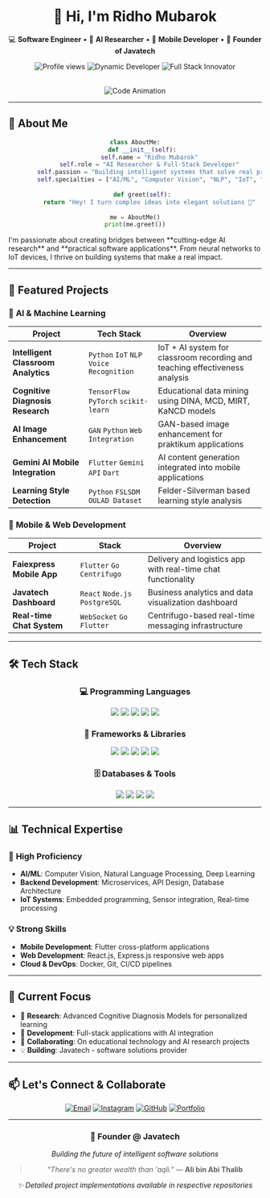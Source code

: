 <div align="center">

# 👋 Hi, I'm Ridho Mubarok  
💻 **Software Engineer** • 🤖 **AI Researcher** • 📱 **Mobile Developer** • 🚀 **Founder of Javatech**  

<img src="https://komarev.com/ghpvc/?username=mubarok-ridho&style=flat-square&color=blue" alt="Profile views" /> 
<img src="https://img.shields.io/badge/Dynamic%20Developer-AI%20Enthusiast-FF6B6B?style=for-the-badge" alt="Dynamic Developer" />
<img src="https://img.shields.io/badge/Full--Stack-Innovator-4ECDC4?style=for-the-badge" alt="Full Stack Innovator" />

</div>

<br>

<div align="center">
  
![Code Animation](https://readme-typing-svg.herokuapp.com/?font=Fira+Code&size=24&duration=3000&color=00D26A&center=true&vCenter=true&width=600&lines=Welcome+to+my+digital+playground!;AI+Research+%7C+Mobile+Development;IoT+Systems+%7C+Backend+Engineering;Let's+build+something+amazing+together!)

</div>

---

## 🎯 **About Me**

<div align="center">

```python
class AboutMe:
    def __init__(self):
        self.name = "Ridho Mubarok"
        self.role = "AI Researcher & Full-Stack Developer"
        self.passion = "Building intelligent systems that solve real problems"
        self.specialties = ["AI/ML", "Computer Vision", "NLP", "IoT", "Mobile Dev"]
        
    def greet(self):
        return "Hey! I turn complex ideas into elegant solutions 🚀"
        
me = AboutMe()
print(me.greet())
```
</div>
I'm passionate about creating bridges between **cutting-edge AI research** and **practical software applications**. From neural networks to IoT devices, I thrive on building systems that make a real impact.

---

## 🚀 **Featured Projects**

### 🤖 **AI & Machine Learning**
<div align="center">

| Project | Tech Stack | Overview |
|---------|------------|----------|
| **Intelligent Classroom Analytics** | `Python` `IoT` `NLP` `Voice Recognition` | IoT + AI system for classroom recording and teaching effectiveness analysis |
| **Cognitive Diagnosis Research** | `TensorFlow` `PyTorch` `scikit-learn` | Educational data mining using DINA, MCD, MIRT, KaNCD models |
| **AI Image Enhancement** | `GAN` `Python` `Web Integration` | GAN-based image enhancement for praktikum applications |
| **Gemini AI Mobile Integration** | `Flutter` `Gemini API` `Dart` | AI content generation integrated into mobile applications |
| **Learning Style Detection** | `Python` `FSLSDM` `OULAD Dataset` | Felder-Silverman based learning style analysis |

</div>

### 📱 **Mobile & Web Development**
<div align="center">

| Project | Stack | Overview |
|---------|-------|----------|
| **Faiexpress Mobile App** | `Flutter` `Go` `Centrifugo` | Delivery and logistics app with real-time chat functionality |
| **Javatech Dashboard** | `React` `Node.js` `PostgreSQL` | Business analytics and data visualization dashboard |
| **Real-time Chat System** | `WebSocket` `Go` `Flutter` | Centrifugo-based real-time messaging infrastructure |

</div>

---

## 🛠️ **Tech Stack**

<div align="center">

### 💻 **Programming Languages**
<img src="https://img.shields.io/badge/Python-3776AB?style=for-the-badge&logo=python&logoColor=white" />
<img src="https://img.shields.io/badge/Dart-0175C2?style=for-the-badge&logo=dart&logoColor=white" />
<img src="https://img.shields.io/badge/Go-00ADD8?style=for-the-badge&logo=go&logoColor=white" />
<img src="https://img.shields.io/badge/JavaScript-F7DF1E?style=for-the-badge&logo=javascript&logoColor=black" />
<img src="https://img.shields.io/badge/C-A8B9CC?style=for-the-badge&logo=c&logoColor=black" />

### 🎯 **Frameworks & Libraries**
<img src="https://img.shields.io/badge/Flutter-02569B?style=for-the-badge&logo=flutter&logoColor=white" />
<img src="https://img.shields.io/badge/React-20232A?style=for-the-badge&logo=react&logoColor=61DAFB" />
<img src="https://img.shields.io/badge/Express.js-000000?style=for-the-badge&logo=express&logoColor=white" />
<img src="https://img.shields.io/badge/TensorFlow-FF6F00?style=for-the-badge&logo=tensorflow&logoColor=white" />
<img src="https://img.shields.io/badge/PyTorch-EE4C2C?style=for-the-badge&logo=pytorch&logoColor=white" />

### 🗄️ **Databases & Tools**
<img src="https://img.shields.io/badge/PostgreSQL-316192?style=for-the-badge&logo=postgresql&logoColor=white" />
<img src="https://img.shields.io/badge/MySQL-4479A1?style=for-the-badge&logo=mysql&logoColor=white" />
<img src="https://img.shields.io/badge/Docker-2496ED?style=for-the-badge&logo=docker&logoColor=white" />
<img src="https://img.shields.io/badge/Git-F05032?style=for-the-badge&logo=git&logoColor=white" />

</div>

---

## 📊 **Technical Expertise**

### 🔬 **High Proficiency**
- **AI/ML**: Computer Vision, Natural Language Processing, Deep Learning
- **Backend Development**: Microservices, API Design, Database Architecture  
- **IoT Systems**: Embedded programming, Sensor integration, Real-time processing

### 💡 **Strong Skills**
- **Mobile Development**: Flutter cross-platform applications
- **Web Development**: React.js, Express.js responsive web apps
- **Cloud & DevOps**: Docker, Git, CI/CD pipelines

---

## 🌟 **Current Focus**

- 🔭 **Research**: Advanced Cognitive Diagnosis Models for personalized learning
- 🌱 **Development**: Full-stack applications with AI integration
- 👯 **Collaborating**: On educational technology and AI research projects
- 💡 **Building**: Javatech - software solutions provider

---

## 📫 **Let's Connect & Collaborate**

<div align="center">

[![Email](https://img.shields.io/badge/Email-dhxo.pyprogram@gmail.com-D14836?style=for-the-badge&logo=gmail&logoColor=white)](mailto:dhxo.pyprogram@gmail.com)
[![Instagram](https://img.shields.io/badge/Instagram-@hi.dhoo_-E4405F?style=for-the-badge&logo=instagram&logoColor=white)](https://instagram.com/hi.dhoo_)
[![GitHub](https://img.shields.io/badge/GitHub-mubarok--ridho-181717?style=for-the-badge&logo=github&logoColor=white)](https://github.com/mubarok-ridho)
[![Portfolio](https://img.shields.io/badge/Portfolio-Javatech-0080FF?style=for-the-badge&logo=react&logoColor=white)](#)

</div>

---

<div align="center">

### 🏢 **Founder @ Javatech**
*Building the future of intelligent software solutions*

> *"There's no greater wealth than 'aqli."* — **Ali bin Abi Thalib**

*✨ Detailed project implementations available in respective repositories*

</div>
